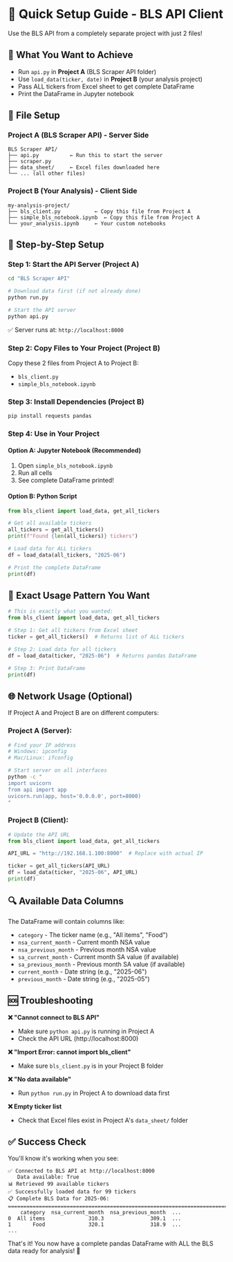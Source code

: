 # 🚀 Quick Setup Guide - BLS API Client

Use the BLS API from a completely separate project with just 2 files!

## 🎯 What You Want to Achieve

- Run `api.py` in **Project A** (BLS Scraper API folder)
- Use `load_data(ticker, date)` in **Project B** (your analysis project)
- Pass ALL tickers from Excel sheet to get complete DataFrame
- Print the DataFrame in Jupyter notebook

## 📁 File Setup

### Project A (BLS Scraper API) - Server Side
```
BLS Scraper API/
├── api.py          ← Run this to start the server
├── scraper.py      
├── data_sheet/     ← Excel files downloaded here
└── ... (all other files)
```

### Project B (Your Analysis) - Client Side
```
my-analysis-project/
├── bls_client.py           ← Copy this file from Project A
├── simple_bls_notebook.ipynb  ← Copy this file from Project A
└── your_analysis.ipynb     ← Your custom notebooks
```

## 🔧 Step-by-Step Setup

### Step 1: Start the API Server (Project A)
```bash
cd "BLS Scraper API"

# Download data first (if not already done)
python run.py

# Start the API server
python api.py
```
✅ Server runs at: `http://localhost:8000`

### Step 2: Copy Files to Your Project (Project B)
Copy these 2 files from Project A to Project B:
- `bls_client.py`
- `simple_bls_notebook.ipynb`

### Step 3: Install Dependencies (Project B)
```bash
pip install requests pandas
```

### Step 4: Use in Your Project

#### Option A: Jupyter Notebook (Recommended)
1. Open `simple_bls_notebook.ipynb`
2. Run all cells
3. See complete DataFrame printed!

#### Option B: Python Script
```python
from bls_client import load_data, get_all_tickers

# Get all available tickers
all_tickers = get_all_tickers()
print(f"Found {len(all_tickers)} tickers")

# Load data for ALL tickers
df = load_data(all_tickers, "2025-06")

# Print the complete DataFrame
print(df)
```

## 🎯 Exact Usage Pattern You Want

```python
# This is exactly what you wanted:
from bls_client import load_data, get_all_tickers

# Step 1: Get all tickers from Excel sheet
ticker = get_all_tickers()  # Returns list of ALL tickers

# Step 2: Load data for all tickers
df = load_data(ticker, "2025-06")  # Returns pandas DataFrame

# Step 3: Print DataFrame
print(df)
```

## 🌐 Network Usage (Optional)

If Project A and Project B are on different computers:

### Project A (Server):
```bash
# Find your IP address
# Windows: ipconfig
# Mac/Linux: ifconfig

# Start server on all interfaces
python -c "
import uvicorn
from api import app
uvicorn.run(app, host='0.0.0.0', port=8000)
"
```

### Project B (Client):
```python
# Update the API URL
from bls_client import load_data, get_all_tickers

API_URL = "http://192.168.1.100:8000"  # Replace with actual IP

ticker = get_all_tickers(API_URL)
df = load_data(ticker, "2025-06", API_URL)
print(df)
```

## 🔍 Available Data Columns

The DataFrame will contain columns like:
- `category` - The ticker name (e.g., "All items", "Food")
- `nsa_current_month` - Current month NSA value
- `nsa_previous_month` - Previous month NSA value  
- `sa_current_month` - Current month SA value (if available)
- `sa_previous_month` - Previous month SA value (if available)
- `current_month` - Date string (e.g., "2025-06")
- `previous_month` - Date string (e.g., "2025-05")

## 🆘 Troubleshooting

**❌ "Cannot connect to BLS API"**
- Make sure `python api.py` is running in Project A
- Check the API URL (http://localhost:8000)

**❌ "Import Error: cannot import bls_client"**
- Make sure `bls_client.py` is in your Project B folder

**❌ "No data available"**
- Run `python run.py` in Project A to download data first

**❌ Empty ticker list**
- Check that Excel files exist in Project A's `data_sheet/` folder

## ✅ Success Check

You'll know it's working when you see:
```
✅ Connected to BLS API at http://localhost:8000
   Data available: True
📊 Retrieved 99 available tickers
✅ Successfully loaded data for 99 tickers
📋 Complete BLS Data for 2025-06:
================================================================================
    category  nsa_current_month  nsa_previous_month  ...
0  All items              310.3               309.1  ...
1       Food              320.1               318.9  ...
...
```

That's it! You now have a complete pandas DataFrame with ALL the BLS data ready for analysis! 🎉 